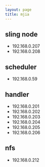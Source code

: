 ```yaml
---
layout: page
title: mjia
---
```


## sling node

- 192.168.0.207
- 192.168.0.208

## scheduler

- 192.168.0.59

## handler

- 192.168.0.201
- 192.168.0.202
- 192.168.0.203
- 192.168.0.204
- 192.168.0.205
- 192.168.0.206

## nfs

- 192.168.0.212

